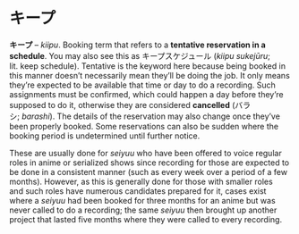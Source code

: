 # キープ

**キープ** – _kiipu_. Booking term that refers to a **tentative reservation in a schedule**. You may also see this as キープスケジュール (*kiipu sukejūru*; lit. keep schedule). Tentative is the keyword here because being booked in this manner doesn’t necessarily mean they’ll be doing the job. It only means they’re expected to be available that time or day to do a recording. Such assignments must be confirmed, which could happen a day before they’re supposed to do it, otherwise they are considered **cancelled** (バラシ; *barashi*). The details of the reservation may also change once they’ve been properly booked. Some reservations can also be sudden where the booking period is undetermined until further notice.  
  
These are usually done for *seiyuu* who have been offered to voice regular roles in anime or serialized shows since recording for those are expected to be done in a consistent manner (such as every week over a period of a few months). However, as this is generally done for those with smaller roles and such roles have numerous candidates prepared for it, cases exist where a *seiyuu* had been booked for three months for an anime but was never called to do a recording; the same *seiyuu* then brought up another project that lasted five months where they were called to every recording.
